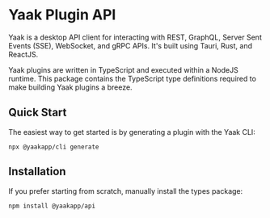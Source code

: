 # Yaak Plugin API

Yaak is a desktop API client for interacting with REST, GraphQL, Server Sent Events (SSE),
WebSocket, and gRPC APIs. It's built using Tauri, Rust, and ReactJS.

Yaak plugins are written in TypeScript and executed within a NodeJS runtime. This package
contains the TypeScript type definitions required to make building Yaak plugins a breeze.

## Quick Start

The easiest way to get started is by generating a plugin with the Yaak CLI:

```shell
npx @yaakapp/cli generate
```

## Installation

If you prefer starting from scratch, manually install the types package:

```shell
npm install @yaakapp/api
```
